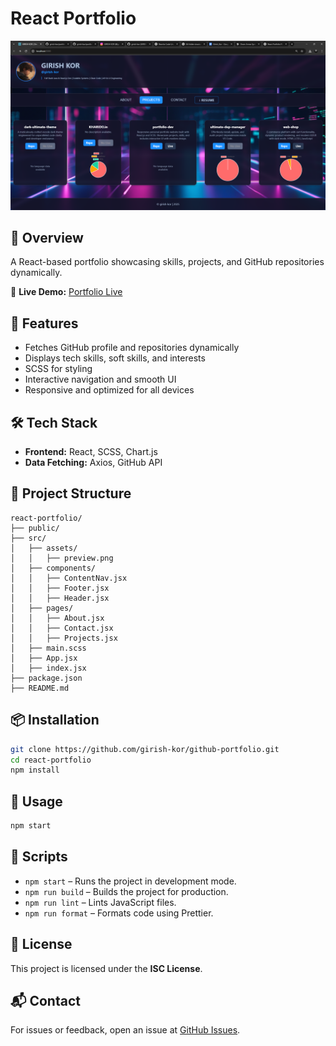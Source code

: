 # React Portfolio

![React Portfolio](src/assets/preview.png)

## 📌 Overview

A React-based portfolio showcasing skills, projects, and GitHub repositories dynamically.

🔗 **Live Demo:** [Portfolio Live](https://portfolio-dev-rb30.onrender.com/)

## 🚀 Features

- Fetches GitHub profile and repositories dynamically
- Displays tech skills, soft skills, and interests
- SCSS for styling
- Interactive navigation and smooth UI
- Responsive and optimized for all devices

## 🛠 Tech Stack

- **Frontend:** React, SCSS, Chart.js
- **Data Fetching:** Axios, GitHub API

## 📂 Project Structure

```
react-portfolio/
├── public/
├── src/
│   ├── assets/
│   │   ├── preview.png
│   ├── components/
│   │   ├── ContentNav.jsx
│   │   ├── Footer.jsx
│   │   ├── Header.jsx
│   ├── pages/
│   │   ├── About.jsx
│   │   ├── Contact.jsx
│   │   ├── Projects.jsx
│   ├── main.scss
│   ├── App.jsx
│   ├── index.jsx
├── package.json
├── README.md
```

## 📦 Installation

```sh
git clone https://github.com/girish-kor/github-portfolio.git
cd react-portfolio
npm install
```

## 🚀 Usage

```sh
npm start
```

## 🔧 Scripts

- `npm start` – Runs the project in development mode.
- `npm run build` – Builds the project for production.
- `npm run lint` – Lints JavaScript files.
- `npm run format` – Formats code using Prettier.

## 📜 License

This project is licensed under the **ISC License**.

## 📬 Contact

For issues or feedback, open an issue at [GitHub Issues](https://github.com/giris-hkor/portfolio-dev/issues).
